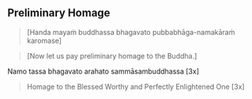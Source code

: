 ## Preliminary Homage<a id="preliminary-homage"></a>

> [Handa mayaṁ buddhassa bhagavato pubbabhāga-namakāraṁ karomase]

> [Now let us pay preliminary homage to the Buddha.]

Namo tassa bhagavato arahato sammāsambuddhassa [3x]

<div class="english">

> Homage to the Blessed Worthy and Perfectly Enlightened One [3x]

</div>


<div class="english">

>

</div>
